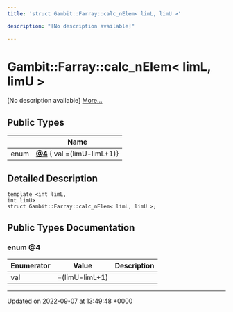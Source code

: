 ```yaml
---
title: 'struct Gambit::Farray::calc_nElem< limL, limU >'

description: "[No description available]"

---
```


# Gambit::Farray::calc_nElem< limL, limU >





[No description available] [More...](#detailed-description)

## Public Types

|                | Name           |
| -------------- | -------------- |
| enum| **[@4](/documentation/code/classes/structgambit_1_1farray_1_1calc__nelem_3_01liml_00_01limu_01_4/#enum-4)** { val =(limU-limL+1)} |

## Detailed Description

```
template <int limL,
int limU>
struct Gambit::Farray::calc_nElem< limL, limU >;
```

## Public Types Documentation

### enum @4

| Enumerator | Value | Description |
| ---------- | ----- | ----------- |
| val | =(limU-limL+1)|   |




-------------------------------

Updated on 2022-09-07 at 13:49:48 +0000